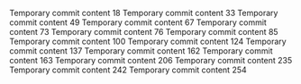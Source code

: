 Temporary commit content 18
Temporary commit content 33
Temporary commit content 49
Temporary commit content 67
Temporary commit content 73
Temporary commit content 76
Temporary commit content 85
Temporary commit content 100
Temporary commit content 124
Temporary commit content 137
Temporary commit content 162
Temporary commit content 163
Temporary commit content 206
Temporary commit content 235
Temporary commit content 242
Temporary commit content 254
